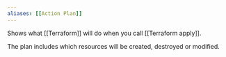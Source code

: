 ```yaml
---
aliases: [[Action Plan]]
---
```


Shows what [[Terraform]] will do when you call [[Terraform apply]].

The plan includes which resources will be created, destroyed or modified.
